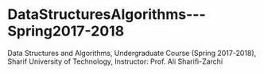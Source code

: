 # DataStructuresAlgorithms---Spring2017-2018
Data Structures and Algorithms, Undergraduate Course (Spring 2017-2018), Sharif University of Technology, Instructor: Prof. Ali Sharifi-Zarchi
